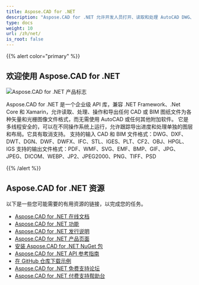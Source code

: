 ```yaml
---
title: Aspose.CAD for .NET
description: "Aspose.CAD for .NET 允许开发人员打开、读取和处理 AutoCAD DWG、DXF、DWT 和其他 CAD 和 BIM 文件格式，如：DGN、DWF、DWFX、IFC、STL、IGES、PLT、CF2、OBJ、HPGL、IGS。"
type: docs
weight: 10
url: /zh/net/
is_root: false
---
```


{{% alert color="primary" %}}

## **欢迎使用 Aspose.CAD for .NET**

![Aspose.CAD for .NET 产品标志](/cad/_assets/home_1.png)

Aspose.CAD for .NET 是一个企业级 API 库，兼容 .NET Framework、.Net Core 和 Xamarin，允许读取、处理、操作和导出任何 CAD 或 BIM 图纸文件为各种矢量和光栅图像文件格式，而无需使用 AutoCAD 或任何其他附加软件。
它是多线程安全的，可以在不同操作系统上运行，允许跟踪导出进度和处理单独的图层和布局。它具有取消支持。
支持的输入 CAD 和 BIM 文件格式：DWG、DXF、DWT、DGN、DWF、DWFX、IFC、STL、IGES、PLT、CF2、OBJ、HPGL、IGS
支持的输出文件格式：PDF、WMF、SVG、EMF、BMP、GIF、JPG、JPEG、DICOM、WEBP、JP2、JPEG2000、PNG、TIFF、PSD

{{% /alert %}}

## **Aspose.CAD for .NET 资源**

以下是一些您可能需要的有用资源的链接，以完成您的任务。

- [Aspose.CAD for .NET 在线文档](/zh/cad/net/)
- [Aspose.CAD for .NET 功能](/zh/cad/net/features/)
- [Aspose.CAD for .NET 发行说明](https://releases.aspose.com/cad/net/release-notes/)
- [Aspose.CAD for .NET 产品页面](https://products.aspose.com/cad/net/)
- [安装 Aspose.CAD for .NET NuGet 包](https://www.nuget.org/packages/Aspose.CAD/)
- [Aspose.CAD for .NET API 参考指南](https://reference.aspose.com/cad/net)
- [在 GitHub 仓库下载示例](https://github.com/aspose-cad/Aspose.CAD-for-.NET)
- [Aspose.CAD for .NET 免费支持论坛](https://forum.aspose.com/c/cad/19)
- [Aspose.CAD for .NET 付费支持帮助台](https://helpdesk.aspose.com/)
